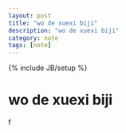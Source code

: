 ```yaml
---
layout: post
title: "wo de xuexi biji"
description: "wo de xuexi biji"
category: note
tags: [note]
---
```

{% include JB/setup %}
# wo de xuexi biji
f